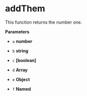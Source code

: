 # addThem

This function returns the number one.


**Parameters**

-   `a` **number** 

-   `b` **string** 

-   `c` **[boolean]** 

-   `d` **Array<number>** 

-   `e` **Object** 

-   `f` **Named** 



